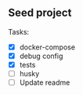 ## Seed project

Tasks:

- [x] docker-compose
- [x] debug config
- [x] tests
- [ ] husky
- [ ] Update readme
